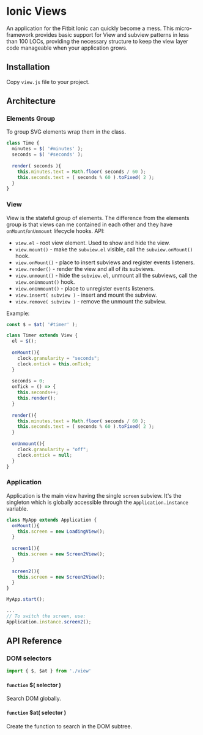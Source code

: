 # Ionic Views

An application for the Fitbit Ionic can quickly become a mess. This micro-framework provides basic support for View and subview patterns in less than 100 LOCs, providing the necessary structure to keep the view layer code manageable when your application grows.

## Installation

Copy `view.js` file to your project.

## Architecture

### Elements Group

To group SVG elements wrap them in the class.

```javascript
class Time {
  minutes = $( '#minutes' );
  seconds = $( '#seconds' );
  
  render( seconds ){
    this.minutes.text = Math.floor( seconds / 60 );
    this.seconds.text = ( seconds % 60 ).toFixed( 2 );
  }
}
```

### View

View is the stateful group of elements. The difference from the elements group is that views can me contained in each other and they have `onMount`/`onUnmount` lifecycle hooks. API:

- `view.el` - root view element. Used to show and hide the view.
- `view.mount()` - make the `subview.el` visible, call the `subview.onMount()` hook.
- `view.onMount()` - place to insert subviews and register events listeners.
- `view.render()` - render the view and all of its subviews.
- `view.unmount()` - hide the `subview.el`, unmount all the subviews, call the `view.onUnmount()` hook.
- `view.onUnmount()` - place to unregister events listeners.
- `view.insert( subview )` - insert and mount the subview.
- `view.remove( subview )` - remove the unmount the subview.

Example:

```javascript
const $ = $at( '#timer' );

class Timer extends View {
  el = $();
  
  onMount(){
    clock.granularity = "seconds";
    clock.ontick = this.onTick;
  }
  
  seconds = 0;
  onTick = () => {
    this.seconds++;
    this.render();
  }
  
  render(){
    this.minutes.text = Math.floor( seconds / 60 );
    this.seconds.text = ( seconds % 60 ).toFixed( 2 );
  }
  
  onUnmount(){
    clock.granularity = "off";
    clock.ontick = null;
  }
}
```

### Application

Application is the main view having the single `screen` subview.
It's the singleton which is globally accessible through the `Application.instance` variable.

```javascript
class MyApp extends Application {
  onMount(){
    this.screen = new LoadingView();
  }
  
  screen1(){
    this.screen = new Screen2View();
  }
  
  screen2(){
    this.screen = new Screen2View();
  }
}

MyApp.start();

...
// To switch the screen, use:
Application.instance.screen2();
```

## API Reference

### DOM selectors

```javascript
import { $, $at } from './view'
```

#### `function` $( selector )

Search DOM globally.

#### `function` $at( selector )

Create the function to search in the DOM subtree.
